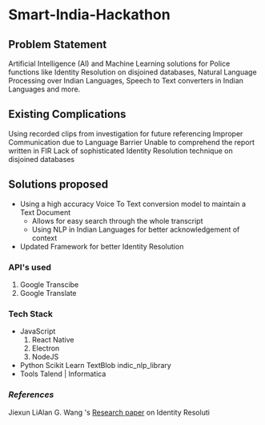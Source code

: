 # Smart-India-Hackathon

## Problem Statement
  Artificial Intelligence (Al) and Machine Learning solutions for Police functions like Identity Resolution on disjoined databases, Natural Language Processing over Indian Languages, Speech to Text converters in Indian Languages and more.
  
## Existing Complications 
Using recorded clips from investigation for future referencing
Improper Communication due to Language Barrier
Unable to comprehend the report written in FIR
Lack of sophisticated Identity Resolution technique on disjoined databases
 ## Solutions proposed
 + Using a high accuracy Voice To Text conversion model to maintain a Text Document
 	+ Allows for easy search through the whole transcript
 	+ Using NLP in Indian Languages for better acknowledgement of context
 + Updated Framework for better Identity Resolution 
 
 ### API's used
 1. Google Transcibe
 2. Google Translate
 
 ### Tech Stack
 + JavaScript
 	1. React Native
 	2. Electron
 	3. NodeJS
 + Python
 	Scikit Learn
	TextBlob
	indic_nlp_library
 + Tools
 	Talend | Informatica
 
 ### *References*
 Jiexun LiAlan G. Wang 's [Research paper](https://link.springer.com/article/10.1186/s13388-015-0021-0) on Identity Resoluti
